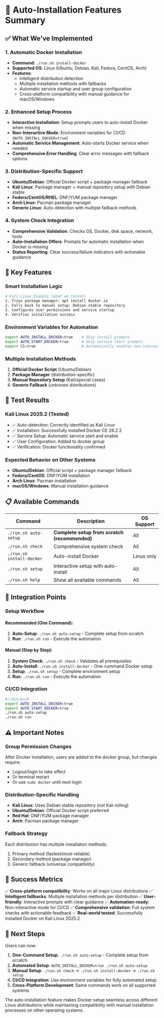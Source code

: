 # 🚀 Auto-Installation Features Summary

## ✅ What We've Implemented

### 1. **Automatic Docker Installation**
- **Command**: `./run.sh install-docker`
- **Supported OS**: Linux (Ubuntu, Debian, Kali, Fedora, CentOS, Arch)
- **Features**:
  - Intelligent distribution detection
  - Multiple installation methods with fallbacks
  - Automatic service startup and user group configuration
  - Cross-platform compatibility with manual guidance for macOS/Windows

### 2. **Enhanced Setup Process**
- **Interactive Installation**: Setup prompts users to auto-install Docker when missing
- **Non-Interactive Mode**: Environment variables for CI/CD (`AUTO_INSTALL_DOCKER=true`)
- **Automatic Service Management**: Auto-starts Docker service when needed
- **Comprehensive Error Handling**: Clear error messages with fallback options

### 3. **Distribution-Specific Support**
- **Ubuntu/Debian**: Official Docker script + package manager fallback
- **Kali Linux**: Package manager + manual repository setup with Debian stable
- **Fedora/CentOS/RHEL**: DNF/YUM package manager
- **Arch Linux**: Pacman package manager
- **Generic Linux**: Auto-detection with multiple fallback methods

### 4. **System Check Integration**
- **Comprehensive Validation**: Checks OS, Docker, disk space, network, tools
- **Auto-Installation Offers**: Prompts for automatic installation when Docker is missing
- **Status Reporting**: Clear success/failure indicators with actionable guidance

## 🎯 Key Features

### **Smart Installation Logic**
```bash
# Kali Linux Example (what we tested)
1. Tries package manager: apt install docker.io
2. Falls back to manual setup: Debian stable repository
3. Configures user permissions and service startup
4. Verifies installation success
```

### **Environment Variables for Automation**
```bash
export AUTO_INSTALL_DOCKER=true    # Skip install prompts
export AUTO_START_DOCKER=true      # Skip service start prompts
export CI=true                     # Automatically enables non-interactive mode
```

### **Multiple Installation Methods**
1. **Official Docker Script** (Ubuntu/Debian)
2. **Package Manager** (distribution-specific)
3. **Manual Repository Setup** (Kali/special cases)
4. **Generic Fallback** (unknown distributions)

## 🧪 Test Results

### **Kali Linux 2025.2 (Tested)**
- ✅ Auto-detection: Correctly identified as Kali Linux
- ✅ Installation: Successfully installed Docker CE 28.2.2
- ✅ Service Setup: Automatic service start and enable
- ✅ User Configuration: Added to docker group
- ✅ Verification: Docker functionality confirmed

### **Expected Behavior on Other Systems**
- **Ubuntu/Debian**: Official script + package manager fallback
- **Fedora/CentOS**: DNF/YUM installation
- **Arch Linux**: Pacman installation
- **macOS/Windows**: Manual installation guidance

## 📋 Available Commands

| Command | Description | OS Support |
|---------|-------------|------------|
| `./run.sh auto-setup` | **Complete setup from scratch (recommended)** | All |
| `./run.sh check` | Comprehensive system check | All |
| `./run.sh install-docker` | Auto-install Docker | Linux only |
| `./run.sh setup` | Interactive setup with auto-install | All |
| `./run.sh help` | Show all available commands | All |

## 🔧 Integration Points

### **Setup Workflow**

#### **Recommended (One Command):**
1. **Auto-Setup**: `./run.sh auto-setup` - Complete setup from scratch
2. **Run**: `./run.sh run` - Execute the automation

#### **Manual (Step by Step):**
1. **System Check**: `./run.sh check` - Validates all prerequisites
2. **Auto-Install**: `./run.sh install-docker` - One-command Docker setup
3. **Setup**: `./run.sh setup` - Complete environment setup
4. **Run**: `./run.sh run` - Execute the automation

### **CI/CD Integration**
```bash
#!/bin/bash
export AUTO_INSTALL_DOCKER=true
export AUTO_START_DOCKER=true
./run.sh auto-setup
./run.sh run
```

## ⚠️ Important Notes

### **Group Permission Changes**
After Docker installation, users are added to the docker group, but changes require:
- Logout/login to take effect
- Or terminal restart
- Or use `sudo docker` until next login

### **Distribution-Specific Handling**
- **Kali Linux**: Uses Debian stable repository (not Kali rolling)
- **Ubuntu/Debian**: Official Docker script preferred
- **Red Hat**: DNF/YUM package manager
- **Arch**: Pacman package manager

### **Fallback Strategy**
Each distribution has multiple installation methods:
1. Primary method (fastest/most reliable)
2. Secondary method (package manager)
3. Generic fallback (universal compatibility)

## 🎉 Success Metrics

✅ **Cross-platform compatibility**: Works on all major Linux distributions
✅ **Intelligent fallbacks**: Multiple installation methods per distribution
✅ **User-friendly**: Interactive prompts with clear guidance
✅ **Automation-ready**: Non-interactive mode for CI/CD
✅ **Comprehensive validation**: Full system checks with actionable feedback
✅ **Real-world tested**: Successfully installed Docker on Kali Linux 2025.2

## 🚀 Next Steps

Users can now:
1. **One-Command Setup**: `./run.sh auto-setup` - Complete setup from scratch
2. **Automated Setup**: `AUTO_INSTALL_DOCKER=true ./run.sh auto-setup`
3. **Manual Setup**: `./run.sh check` → `./run.sh install-docker` → `./run.sh setup`
4. **CI/CD Integration**: Use environment variables for fully automated setup
5. **Cross-Platform Development**: Same commands work on all supported systems

The auto-installation feature makes Docker setup seamless across different Linux distributions while maintaining compatibility with manual installation processes on other operating systems. 